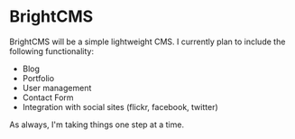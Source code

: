 BrightCMS
=========

BrightCMS will be a simple lightweight CMS. I currently plan to include the following functionality:

* Blog
* Portfolio
* User management
* Contact Form
* Integration with social sites (flickr, facebook, twitter)

As always, I'm taking things one step at a time.